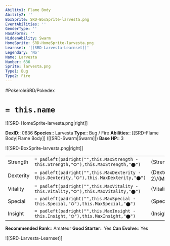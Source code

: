 ```yaml
---
Ability1: Flame Body
Ability2: ''
BoxSprite: SRD-BoxSprite-larvesta.png
EventAbilities: ''
GenderType: ''
HasAForm?: ''
HiddenAbility: Swarm
HomeSprite: SRD-HomeSprite-larvesta.png
Learnset: '[[SRD-Larvesta-Learnset]]'
Legendary: 'No'
Name: Larvesta
Number: 636
Sprite: larvesta.png
Type1: Bug
Type2: Fire
---
```


#PokeroleSRD/Pokedex

# `= this.name`

![[SRD-HomeSprite-larvesta.png|right]]

**DexID**:: 0636
**Species**:: Larvesta
**Type**:: Bug / Fire
**Abilities**:: [[SRD-Flame Body|Flame Body]] ([[SRD-Swarm|Swarm]])
**Base HP**:: 3

![[SRD-BoxSprite-larvesta.png|right]]

|           |                                                                                        |                                          |
| --------- | -------------------------------------------------------------------------------------- | ---------------------------------------- |
| Strength  | `= padleft(padright("",this.MaxStrength - this.Strength,"⭘"),this.MaxStrength,"⬤")`    | (Strength::2)/(MaxStrength::5)   |
| Dexterity | `= padleft(padright("",this.MaxDexterity - this.Dexterity,"⭘"),this.MaxDexterity,"⬤")` | (Dexterity:: 2)/(MaxDexterity::4) |
| Vitality  | `= padleft(padright("",this.MaxVitality - this.Vitality,"⭘"),this.MaxVitality,"⬤")`    | (Vitality::2)/(MaxVitality::4)   |
| Special   | `= padleft(padright("",this.MaxSpecial - this.Special,"⭘"),this.MaxSpecial,"⬤")`       | (Special::2)/(MaxSpecial::4)     |
| Insight   | `= padleft(padright("",this.MaxInsight - this.Insight,"⭘"),this.MaxInsight,"⬤")`       | (Insight::2)/(MaxInsight::4)     |

**Recommended Rank**:: Amateur
**Good Starter**:: Yes
**Can Evolve**:: Yes

![[SRD-Larvesta-Learnset]]